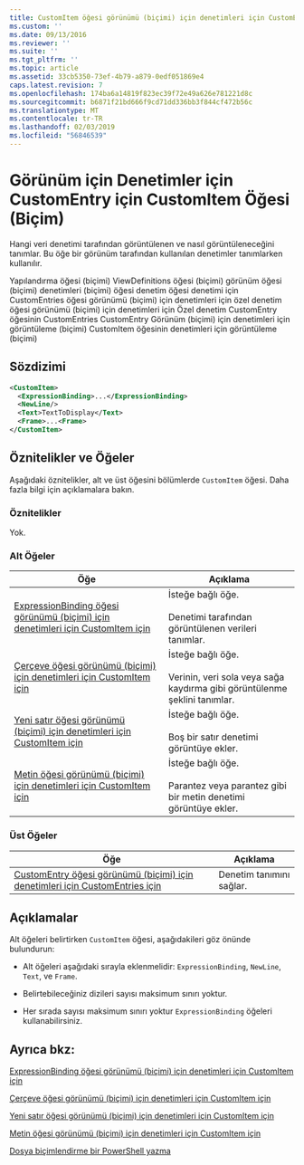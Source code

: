 ```yaml
---
title: CustomItem öğesi görünümü (biçimi) için denetimleri için CustomEntry için | Microsoft Docs
ms.custom: ''
ms.date: 09/13/2016
ms.reviewer: ''
ms.suite: ''
ms.tgt_pltfrm: ''
ms.topic: article
ms.assetid: 33cb5350-73ef-4b79-a879-0edf051869e4
caps.latest.revision: 7
ms.openlocfilehash: 174ba6a14819f823ec39f72e49a626e781221d8c
ms.sourcegitcommit: b6871f21bd666f9cd71dd336bb3f844cf472b56c
ms.translationtype: MT
ms.contentlocale: tr-TR
ms.lasthandoff: 02/03/2019
ms.locfileid: "56846539"
---
```

# <a name="customitem-element-for-customentry-for-controls-for-view-format"></a>Görünüm için Denetimler için CustomEntry için CustomItem Öğesi (Biçim)

Hangi veri denetimi tarafından görüntülenen ve nasıl görüntüleneceğini tanımlar. Bu öğe bir görünüm tarafından kullanılan denetimler tanımlarken kullanılır.

Yapılandırma öğesi (biçimi) ViewDefinitions öğesi (biçimi) görünüm öğesi (biçimi) denetimleri (biçimi) öğesi denetim öğesi denetimi için CustomEntries öğesi görünümü (biçimi) için denetimleri için özel denetim öğesi görünümü (biçimi) için denetimleri için Özel denetim CustomEntry öğesinin CustomEntries CustomEntry Görünüm (biçimi) için denetimleri için görüntüleme (biçimi) CustomItem öğesinin denetimleri için görüntüleme (biçimi)

## <a name="syntax"></a>Sözdizimi

```xml
<CustomItem>
  <ExpressionBinding>...</ExpressionBinding>
  <NewLine/>
  <Text>TextToDisplay</Text>
  <Frame>...<Frame>
</CustomItem>
```

## <a name="attributes-and-elements"></a>Öznitelikler ve Öğeler

Aşağıdaki öznitelikler, alt ve üst öğesini bölümlerde `CustomItem` öğesi. Daha fazla bilgi için açıklamalara bakın.

### <a name="attributes"></a>Öznitelikler

Yok.

### <a name="child-elements"></a>Alt Öğeler

|Öğe|Açıklama|
|-------------|-----------------|
|[ExpressionBinding öğesi görünümü (biçimi) için denetimleri için CustomItem için](./expressionbinding-element-for-customitem-for-controls-for-view-format.md)|İsteğe bağlı öğe.<br /><br /> Denetimi tarafından görüntülenen verileri tanımlar.|
|[Çerçeve öğesi görünümü (biçimi) için denetimleri için CustomItem için](./frame-element-for-customitem-for-controls-for-view-format.md)|İsteğe bağlı öğe.<br /><br /> Verinin, veri sola veya sağa kaydırma gibi görüntülenme şeklini tanımlar.|
|[Yeni satır öğesi görünümü (biçimi) için denetimleri için CustomItem için](./newline-element-for-customitem-for-controls-for-view-format.md)|İsteğe bağlı öğe.<br /><br /> Boş bir satır denetimi görüntüye ekler.|
|[Metin öğesi görünümü (biçimi) için denetimleri için CustomItem için](./text-element-for-customitem-for-controls-for-view-format.md)|İsteğe bağlı öğe.<br /><br /> Parantez veya parantez gibi bir metin denetimi görüntüye ekler.|

### <a name="parent-elements"></a>Üst Öğeler

|Öğe|Açıklama|
|-------------|-----------------|
|[CustomEntry öğesi görünümü (biçimi) için denetimleri için CustomEntries için](./customentry-element-for-customentries-for-controls-for-view-format.md)|Denetim tanımını sağlar.|

## <a name="remarks"></a>Açıklamalar

Alt öğeleri belirtirken `CustomItem` öğesi, aşağıdakileri göz önünde bulundurun:

- Alt öğeleri aşağıdaki sırayla eklenmelidir: `ExpressionBinding`, `NewLine`, `Text`, ve `Frame`.

- Belirtebileceğiniz dizileri sayısı maksimum sınırı yoktur.

- Her sırada sayısı maksimum sınırı yoktur `ExpressionBinding` öğeleri kullanabilirsiniz.

## <a name="see-also"></a>Ayrıca bkz:

[ExpressionBinding öğesi görünümü (biçimi) için denetimleri için CustomItem için](./expressionbinding-element-for-customitem-for-controls-for-view-format.md)

[Çerçeve öğesi görünümü (biçimi) için denetimleri için CustomItem için](./frame-element-for-customitem-for-controls-for-view-format.md)

[Yeni satır öğesi görünümü (biçimi) için denetimleri için CustomItem için](./newline-element-for-customitem-for-controls-for-view-format.md)

[Metin öğesi görünümü (biçimi) için denetimleri için CustomItem için](./text-element-for-customitem-for-controls-for-view-format.md)

[Dosya biçimlendirme bir PowerShell yazma](./writing-a-powershell-formatting-file.md)
